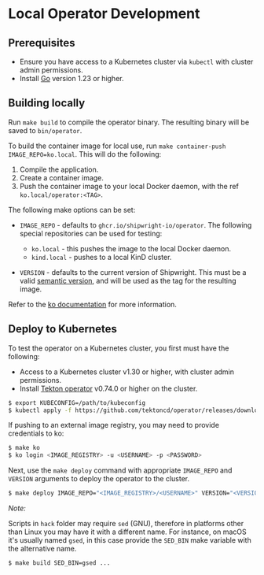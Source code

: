 # Local Operator Development

## Prerequisites

* Ensure you have access to a Kubernetes cluster via `kubectl` with cluster admin permissions.
* Install [Go](https://go.dev/doc/install) version 1.23 or higher.

## Building locally

Run `make build` to compile the operator binary.
The resulting binary will be saved to `bin/operator`.

To build the container image for local use, run `make container-push IMAGE_REPO=ko.local`.
This will do the following:

1. Compile the application.
2. Create a container image.
3. Push the container image to your local Docker daemon, with the ref `ko.local/operator:<TAG>`.

The following make options can be set:

* `IMAGE_REPO` - defaults to `ghcr.io/shipwright-io/operator`.
  The following special repositories can be used for testing:

  * `ko.local` - this pushes the image to the local Docker daemon.
  * `kind.local` - pushes to a local KinD cluster.

* `VERSION` - defaults to the current version of Shipwright.
  This must be a valid [semantic version](https://semver.org/), and will be used as the tag for the resulting image.

Refer to the [ko documentation](https://ko.build/) for more information.

## Deploy to Kubernetes

To test the operator on a Kubernetes cluster, you first must have the following:

* Access to a Kubernetes cluster v1.30 or higher, with cluster admin permissions.
* Install [Tekton operator](https://github.com/tektoncd/operator) v0.74.0 or higher on the cluster.

```bash
$ export KUBECONFIG=/path/to/kubeconfig
$ kubectl apply -f https://github.com/tektoncd/operator/releases/download/v0.74.0/release.notags.yaml
```

If pushing to an external image registry, you may need to provide credentials to ko:

```bash
$ make ko
$ ko login <IMAGE_REGISTRY> -u <USERNAME> -p <PASSWORD>
```

Next, use the `make deploy` command with appropriate `IMAGE_REPO` and `VERSION` arguments to deploy the operator to the cluster.

```bash
$ make deploy IMAGE_REPO="<IMAGE_REGISTRY>/<USERNAME>" VERSION="<VERSION>"
```

_Note:_

Scripts in `hack` folder may require `sed` (GNU), therefore in platforms other than Linux you may have it with a different name. For instance, on macOS it's usually named `gsed`, in this case provide the `SED_BIN` make variable with the alternative name.

```bash
$ make build SED_BIN=gsed ...
```
